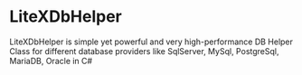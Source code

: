 # LiteXDbHelper
LiteXDbHelper is simple yet powerful and very high-performance DB Helper Class for different database providers like SqlServer, MySql, PostgreSql, MariaDB, Oracle in C#
